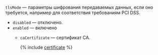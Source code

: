 `tlsMode` — параметры шифрования передаваемых данных, если оно требуется, например для соответствия требованиям PCI DSS.
  * `disabled` — отключено.
  * `enabled` — включено
      * `caCertificate` — сертификат CA.

        {% include [certificate](../../../../../_includes/data-transfer/fields/certificate-needed.md) %}
